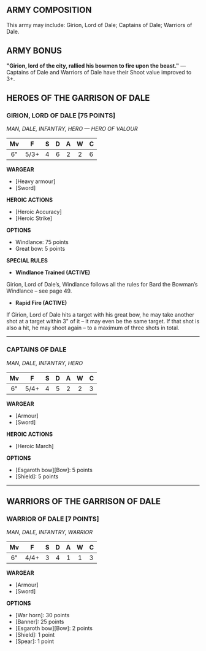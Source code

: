 ﻿## ARMY COMPOSITION

This army may include: Girion, Lord of Dale; Captains of Dale; Warriors of Dale.

## ARMY BONUS

**"Girion, lord of the city, rallied his bowmen to fire upon the beast."** — Captains of Dale and Warriors of Dale have their Shoot value improved to 3+.

## HEROES OF THE GARRISON OF DALE

### GIRION, LORD OF DALE [75 POINTS]
*MAN, DALE, INFANTRY, HERO — HERO OF VALOUR*

| Mv | F  | S | D | A | W | C |
|:----:|:----:|:---:|:---:|:---:|:---:|:---|
| 6" | 5/3+| 4 | 6 | 2 | 2 | 6 |

**WARGEAR**

- [Heavy armour]
- [Sword]

**HEROIC ACTIONS**

- [Heroic Accuracy]
- [Heroic Strike]

**OPTIONS**

- Windlance: 75 points
- Great bow: 5 points

**SPECIAL RULES**

- **Windlance Trained (ACTIVE)**

Girion, Lord of Dale’s, Windlance follows all the rules for Bard the Bowman’s Windlance – see page 49.

- **Rapid Fire (ACTIVE)**

If Girion, Lord of Dale hits a target with his great bow, he may take another shot at a target within 3" of it – it may even be the same target. If that shot is also a hit, he may shoot again – to a maximum of three shots in total.

</div>

---

<div class="unitCard" markdown>

### CAPTAINS OF DALE
*MAN, DALE, INFANTRY, HERO*

| Mv | F  | S | D | A | W | C |
|:----:|:----:|:---:|:---:|:---:|:---:|:---|
| 6" | 5/4+| 4 | 5 | 2 | 2 | 3 |

**WARGEAR**

- [Armour]
- [Sword]

**HEROIC ACTIONS**

- [Heroic March]

**OPTIONS**

- [Esgaroth bow][Bow]: 5 points
- [Shield]: 5 points

</div>

---

## WARRIORS OF THE GARRISON OF DALE

<div class="unitCard" markdown>

### WARRIOR OF DALE [7 POINTS]
*MAN, DALE, INFANTRY, WARRIOR*

| Mv | F  | S | D | A | W | C |
|:----:|:----:|:---:|:---:|:---:|:---:|:---|
| 6" | 4/4+| 3 | 4 | 1 | 1 | 3 |

**WARGEAR**

- [Armour]
- [Sword]

**OPTIONS**

- [War horn]: 30 points
- [Banner]: 25 points
- [Esgaroth bow][Bow]: 2 points
- [Shield]: 1 point
- [Spear]: 1 point

</div>